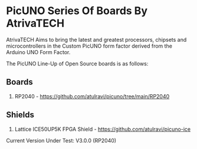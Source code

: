 # PicUNO Series Of Boards By AtrivaTECH

AtrivaTECH Aims to bring the latest and greatest processors, chipsets and microcontrollers in the Custom PicUNO form factor derived from the Arduino UNO Form Factor. 

The PicUNO Line-Up of Open Source boards is as follows:
## Boards
1) RP2040 - https://github.com/atulravi/picuno/tree/main/RP2040
## Shields 
1) Lattice ICE50UP5K FPGA Shield - https://github.com/atulravi/picuno-ice


Current Version Under Test: V3.0.0 (RP2040)
